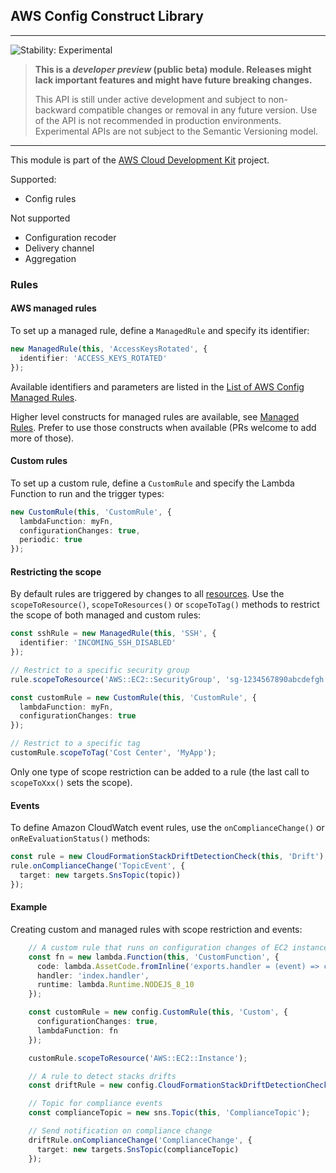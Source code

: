 ## AWS Config Construct Library
<!--BEGIN STABILITY BANNER-->

---

![Stability: Experimental](https://img.shields.io/badge/stability-Experimental-important.svg?style=for-the-badge)

> **This is a _developer preview_ (public beta) module. Releases might lack important features and might have
> future breaking changes.**
>
> This API is still under active development and subject to non-backward
> compatible changes or removal in any future version. Use of the API is not recommended in production
> environments. Experimental APIs are not subject to the Semantic Versioning model.

---
<!--END STABILITY BANNER-->

This module is part of the [AWS Cloud Development Kit](https://github.com/aws/aws-cdk) project.

Supported:
* Config rules

Not supported
* Configuration recoder
* Delivery channel
* Aggregation

### Rules

#### AWS managed rules
To set up a managed rule, define a `ManagedRule` and specify its identifier:

```ts
new ManagedRule(this, 'AccessKeysRotated', {
  identifier: 'ACCESS_KEYS_ROTATED'
});
```

Available identifiers and parameters are listed in the [List of AWS Config Managed Rules](https://docs.aws.amazon.com/config/latest/developerguide/managed-rules-by-aws-config.html).


Higher level constructs for managed rules are available, see [Managed Rules](https://github.com/aws/aws-cdk/blob/master/packages/%40aws-cdk/aws-config/lib/managed-rules.ts). Prefer to use those constructs when available (PRs welcome to add more of those).

#### Custom rules
To set up a custom rule, define a `CustomRule` and specify the Lambda Function to run and the trigger types:

```ts
new CustomRule(this, 'CustomRule', {
  lambdaFunction: myFn,
  configurationChanges: true,
  periodic: true
});
```

#### Restricting the scope
By default rules are triggered by changes to all [resources](https://docs.aws.amazon.com/config/latest/developerguide/resource-config-reference.html#supported-resources). Use the `scopeToResource()`, `scopeToResources()` or `scopeToTag()` methods to restrict the scope of both managed and custom rules:

```ts
const sshRule = new ManagedRule(this, 'SSH', {
  identifier: 'INCOMING_SSH_DISABLED'
});

// Restrict to a specific security group
rule.scopeToResource('AWS::EC2::SecurityGroup', 'sg-1234567890abcdefgh');

const customRule = new CustomRule(this, 'CustomRule', {
  lambdaFunction: myFn,
  configurationChanges: true
});

// Restrict to a specific tag
customRule.scopeToTag('Cost Center', 'MyApp');
```

Only one type of scope restriction can be added to a rule (the last call to `scopeToXxx()` sets the scope).

#### Events
To define Amazon CloudWatch event rules, use the `onComplianceChange()` or `onReEvaluationStatus()` methods:

```ts
const rule = new CloudFormationStackDriftDetectionCheck(this, 'Drift');
rule.onComplianceChange('TopicEvent', {
  target: new targets.SnsTopic(topic))
});
```

#### Example
Creating custom and managed rules with scope restriction and events:

```ts
    // A custom rule that runs on configuration changes of EC2 instances
    const fn = new lambda.Function(this, 'CustomFunction', {
      code: lambda.AssetCode.fromInline('exports.handler = (event) => console.log(event);'),
      handler: 'index.handler',
      runtime: lambda.Runtime.NODEJS_8_10
    });

    const customRule = new config.CustomRule(this, 'Custom', {
      configurationChanges: true,
      lambdaFunction: fn
    });

    customRule.scopeToResource('AWS::EC2::Instance');

    // A rule to detect stacks drifts
    const driftRule = new config.CloudFormationStackDriftDetectionCheck(this, 'Drift');

    // Topic for compliance events
    const complianceTopic = new sns.Topic(this, 'ComplianceTopic');

    // Send notification on compliance change
    driftRule.onComplianceChange('ComplianceChange', {
      target: new targets.SnsTopic(complianceTopic)
    });
```

